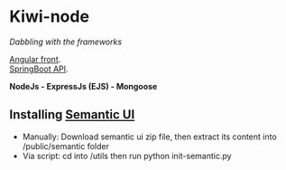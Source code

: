 # Kiwi-node

*Dabbling with the frameworks*

[Angular front](https://github.com/polmic/kiwi-ng).  
[SpringBoot API](https://github.com/polmic/kiwi-spring).  

**NodeJs - ExpressJs (EJS) - Mongoose**

## Installing [Semantic UI](https://semantic-ui.com/)
* Manually: Download semantic ui zip file, then extract its content into /public/semantic folder
* Via script: cd into /utils then run python init-semantic.py

